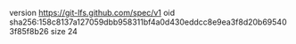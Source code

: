 version https://git-lfs.github.com/spec/v1
oid sha256:158c8137a127059dbb958311bf4a0d430eddcc8e9ea3f8d20b695403f85f8b26
size 24
